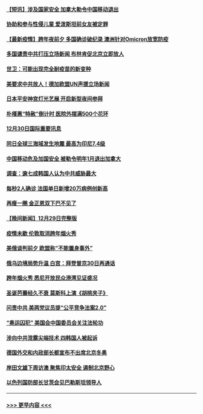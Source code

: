 #### [【短讯】涉及国家安全 加拿大勒令中国移动退出](../pages/prog202/a103307497.md?t=12310550) 
#### [协助和参与性侵儿童 爱泼斯坦前女友被定罪](../pages/prog202/a103307555.md?t=12310550) 
#### [【最新疫情】跨年夜前夕 多国确诊破纪录 澳洲针对Omicron放宽防疫](../pages/prog202/a103307514.md?t=12310550) 
#### [多国谴责中共打压立场新闻 布林肯促北京立即放人](../pages/prog202/a103307473.md?t=12310550) 
#### [世卫：可能出现完全耐疫苗的新变种](../pages/prog202/a103306914.md?t=12310550) 
#### [美要求中共放人！德加欧盟UN声援立场新闻](../pages/prog202/a103306865.md?t=12310550) 
#### [日本平安神宫灯光艺展 开启新型夜间参拜](../pages/prog202/a103306858.md?t=12310550) 
#### [朴槿惠“特赦”倒计时 医院外摆满500个花环](../pages/prog202/a103306880.md?t=12310550) 
#### [12月30日国际重要讯息](../pages/prog202/a103306852.md?t=12310550) 
#### [同日全球三海域发生地震 最高为印尼7.4级](../pages/prog202/a103306790.md?t=12310550) 
#### [中国移动危及加国安全 被勒令明年1月退出加拿大](../pages/prog202/a103306816.md?t=12310550) 
#### [调查：逾七成韩国人认为中共威胁最大](../pages/prog202/a103306785.md?t=12310550) 
#### [每秒2人确诊 法国单日新增20万病例创新高](../pages/prog202/a103306694.md?t=12310550) 
#### [再瘦一圈 金正恩双下巴不见了](../pages/prog202/a103306683.md?t=12310550) 
#### [【晚间新闻】12月29日完整版](../pages/prog202/a103306559.md?t=12310550) 
#### [疫情未歇 伦敦取消跨年烟火秀](../pages/prog202/a103306668.md?t=12310550) 
#### [美俄谈判前夕 欧盟称“不能置身事外”](../pages/prog202/a103306644.md?t=12310550) 
#### [俄乌边境局势升温 白宫：拜登普京30日再通话](../pages/prog202/a103306391.md?t=12310550) 
#### [跨年烟火秀 悉尼开放民众港湾见证盛况](../pages/prog202/a103306534.md?t=12310550) 
#### [圣诞芭蕾经久不衰 莫斯科上演《胡桃夹子》](../pages/prog202/a103306352.md?t=12310550) 
#### [问责中共 美两党议员提“公平竞争法案2.0”](../pages/prog202/a103306376.md?t=12310550) 
#### [“奥运囚犯” 美国会中国委员会关注法轮功](../pages/prog202/a103306335.md?t=12310550) 
#### [涉向中共泄露尖端技术 四韩国人被起诉](../pages/prog202/a103306202.md?t=12310550) 
#### [德国外交和内政部长都宣布不出席北京冬奥](../pages/prog202/a103306250.md?t=12310550) 
#### [岸田文雄下周访澳 聚焦印太安全 遏制北京野心](../pages/prog202/a103306089.md?t=12310550) 
#### [以色列国防部长甘茨会见巴勒斯坦领导人](../pages/prog202/a103306026.md?t=12310550) 

----
#### [ >>> 更早内容 <<< ](../indexes/prog202-earlier.md)
